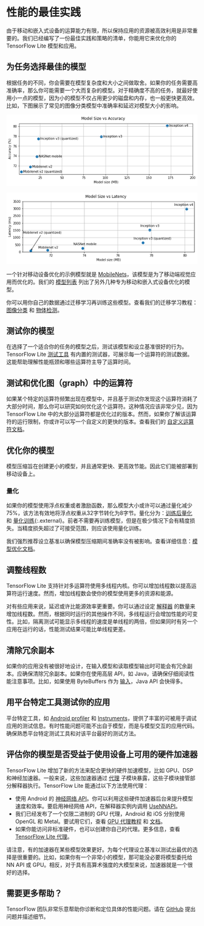 # 性能的最佳实践

由于移动和嵌入式设备的运算能力有限，所以保持应用的资源被高效利用是非常重要的。我们已经编写了一份最佳实践和策略的清单，你能用它来优化你的 TensorFlow Lite 模型和应用。

## 为任务选择最佳的模型

根据任务的不同，你会需要在模型复杂度和大小之间做取舍。如果你的任务需要高准确率，那么你可能需要一个大而复杂的模型。对于精确度不高的任务，就最好使用小一点的模型，因为小的模型不仅占用更少的磁盘和内存，也一般更快更高效。比如，下图展示了常见的图像分类模型中准确率和延迟对模型大小的影响。

![Graph of model size vs accuracy](../images/performance/model_size_vs_accuracy.png "Model Size vs Accuracy")

![Graph of model size vs latency](../images/performance/model_size_vs_latency.png "Model Size vs Latency")

一个针对移动设备优化的示例模型就是 [MobileNets](https://arxiv.org/abs/1704.04861)，该模型是为了移动端视觉应用而优化的。我们的 [模型列表](../models/hosted.md) 列出了另外几种专为移动和嵌入式设备优化的模型。

你可以用你自己的数据通过迁移学习再训练这些模型。查看我们的迁移学习教程：[图像分类](https://codelabs.developers.google.com/codelabs/tensorflow-for-poets/#0) 和 [物体检测](https://medium.com/tensorflow/training-and-serving-a-realtime-mobile-object-detector-in-30-minutes-with-cloud-tpus-b78971cf1193)。

## 测试你的模型

在选择了一个适合你的任务的模型之后，测试该模型和设立基准很好的行为。TensorFlow Lite [测试工具](https://github.com/tensorflow/tensorflow/tree/master/tensorflow/lite/tools/benchmark) 有内置的测试器，可展示每一个运算符的测试数据。这能帮助理解性能瓶颈和哪些运算符主导了运算时间。

## 测试和优化图（graph）中的运算符

如果某个特定的运算符频繁出现在模型中，并且基于测试你发现这个运算符消耗了大部分时间，那么你可以研究如何优化这个运算符。这种情况应该非常少见，因为 TensorFlow Lite 中的大部分运算符都是优化过的版本。然而，如果你了解该运算符的运行限制，你或许可以写一个自定义的更快的版本。查看我们的 [自定义运算符文档](../custom_operators.md)。

## 优化你的模型

模型压缩旨在创建更小的模型，并且通常更快、更高效节能。因此它们能被部署到移动设备上。

### 量化

如果你的模型使用浮点权重或者激励函数，那么模型大小或许可以通过量化减少75%，该方法有效地将浮点权重从32字节转化为8字节。量化分为：[训练后量化](post_training_quantization.md) 和 [量化训练](https://github.com/tensorflow/tensorflow/blob/master/tensorflow/contrib/quantize/README.md){:.external}。前者不需要再训练模型，但是在极少情况下会有精度损失。当精度损失超过了可接受范围，则应该使用量化训练。

我们强烈推荐设立基准以确保模型压缩期间准确率没有被影响。查看详细信息：[模型优化文档](model_optimization.md)。

## 调整线程数

TensorFlow Lite 支持针对多运算符使用多线程内核。你可以增加线程数以提高运算符运行速度。然而，增加线程数会使你的模型使用更多的资源和能源。

对有些应用来说，延迟或许比能源效率更重要。你可以通过设定 [解释器](https://github.com/tensorflow/tensorflow/blob/master/tensorflow/lite/interpreter.h#L346) 的数量来增加线程数。然而，根据同时运行的其他操作不同，多线程运行会增加性能的可变性。比如，隔离测试可能显示多线程的速度是单线程的两倍，但如果同时有另一个应用在运行的话，性能测试结果可能比单线程更差。

## 清除冗余副本

如果你的应用没有被很好地设计，在输入模型和读取模型输出时可能会有冗余副本。应确保清除冗余副本。如果你在使用高层 API，如 Java，请确保仔细阅读性能注意事项。比如，如果使用 ByteBuffers 作为 [输入](https://github.com/tensorflow/tensorflow/blob/master/tensorflow/lite/java/src/main/java/org/tensorflow/lite/Interpreter.java#L175)，Java API 会快得多。

## 用平台特定工具测试你的应用

平台特定工具，如 [Android profiler](https://developer.android.com/studio/profile/android-profiler) 和 [Instruments](https://help.apple.com/instruments/mac/current/)，提供了丰富的可被用于调试应用的测试信息。有时性能问题可能不出自于模型，而是与模型交互的应用代码。确保熟悉平台特定测试工具和对该平台最好的测试方法。

## 评估你的模型是否受益于使用设备上可用的硬件加速器

TensorFlow Lite 增加了新的方法来配合更快的硬件加速模型，比如 GPU、DSP 和神经加速器。一般来说，这些加速器通过 [代理](delegates.md) 子模块暴露，这些子模块接管部分解释器执行。TensorFlow Lite 能通过以下方法使用代理：

*   使用 Android 的 [神经网络 API](https://developer.android.com/ndk/guides/neuralnetworks/)。你可以利用这些硬件加速器后台来提升模型速度和效率。要启用神经网络 API，在解释器实例内调用 [UseNNAPI](https://github.com/tensorflow/tensorflow/blob/master/tensorflow/lite/interpreter.h#L343)。
*   我们已经发布了一个仅限二进制的 GPU 代理，Android 和 iOS 分别使用 OpenGL 和 Metal。要试用它们，查看 [GPU 代理教程](gpu.md) 和 [文档](gpu_advanced.md)。
*   如果你能访问非标准硬件，也可以创建你自己的代理。更多信息，查看 [TensorFlow Lite 代理](delegates.md)。

请注意，有的加速器在某些模型效果更好。为每个代理设立基准以测试出最优的选择是很重要的。比如，如果你有一个非常小的模型，那可能没必要将模型委托给 NN API 或 GPU。相反，对于具有高算术强度的大模型来说，加速器就是一个很好的选择。

## 需要更多帮助？

TensorFlow 团队非常乐意帮助你诊断和定位具体的性能问题。请在 [GitHub](https://github.com/tensorflow/tensorflow/issues) 提出问题并描述细节。